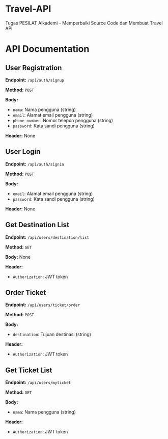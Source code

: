 # Travel-API
Tugas PESILAT Alkademi - Memperbaiki Source Code dan Membuat Travel API

# API Documentation

## User Registration

**Endpoint:** `/api/auth/signup`

**Method:** `POST`

**Body:**
- `nama`: Nama pengguna (string)
- `email`: Alamat email pengguna (string)
- `phone_number`: Nomor telepon pengguna (string)
- `password`: Kata sandi pengguna (string)

**Header:** None

## User Login

**Endpoint:** `/api/auth/signin`

**Method:** `POST`

**Body:**
- `email`: Alamat email pengguna (string)
- `password`: Kata sandi pengguna (string)

**Header:** None

## Get Destination List

**Endpoint:** `/api/users/destination/list`

**Method:** `GET`

**Body:** None

**Header:**
- `Authorization`: JWT token

## Order Ticket

**Endpoint:** `/api/users/ticket/order`

**Method:** `POST`

**Body:**
- `destination`: Tujuan destinasi (string)

**Header:**
- `Authorization`: JWT token

## Get Ticket List

**Endpoint:** `/api/users/myticket`

**Method:** `GET`

**Body:**
- `nama`: Nama pengguna (string)

**Header:**
- `Authorization`: JWT token

